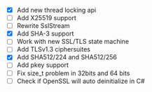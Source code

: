 - [x] Add new thread locking api
- [ ] Add X25519 support
- [ ] Rewrite SslStream
- [x] Add SHA-3 support
- [ ] Work with new SSL/TLS state machine
- [ ] Add TLSv1.3 ciphersuites
- [x] Add SHA512/224 and SHA512/256
- [ ] Add pkey support
- [ ] Fix size_t problem in 32bits and 64 bits
- [ ] Check if OpenSSL will auto deinitialize in C#